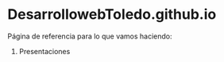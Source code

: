 # DesarrollowebToledo.github.io
Página de referencia para lo que vamos haciendo:

1.  Presentaciones

